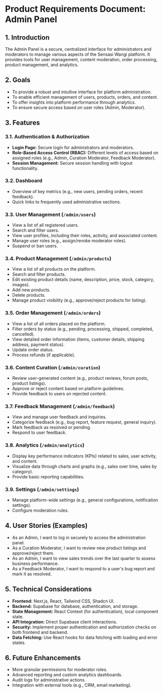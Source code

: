 # Product Requirements Document: Admin Panel

## 1. Introduction
The Admin Panel is a secure, centralized interface for administrators and moderators to manage various aspects of the Sensasi Wangi platform. It provides tools for user management, content moderation, order processing, product management, and analytics.

## 2. Goals
- To provide a robust and intuitive interface for platform administration.
- To enable efficient management of users, products, orders, and content.
- To offer insights into platform performance through analytics.
- To ensure secure access based on user roles (Admin, Moderator).

## 3. Features

### 3.1. Authentication & Authorization
- **Login Page:** Secure login for administrators and moderators.
- **Role-Based Access Control (RBAC):** Different levels of access based on assigned roles (e.g., Admin, Curation Moderator, Feedback Moderator).
- **Session Management:** Secure session handling with logout functionality.

### 3.2. Dashboard
- Overview of key metrics (e.g., new users, pending orders, recent feedback).
- Quick links to frequently used administrative sections.

### 3.3. User Management (`/admin/users`)
- View a list of all registered users.
- Search and filter users.
- View user profiles, including their roles, activity, and associated content.
- Manage user roles (e.g., assign/revoke moderator roles).
- Suspend or ban users.

### 3.4. Product Management (`/admin/products`)
- View a list of all products on the platform.
- Search and filter products.
- Edit existing product details (name, description, price, stock, category, images).
- Add new products.
- Delete products.
- Manage product visibility (e.g., approve/reject products for listing).

### 3.5. Order Management (`/admin/orders`)
- View a list of all orders placed on the platform.
- Filter orders by status (e.g., pending, processing, shipped, completed, cancelled).
- View detailed order information (items, customer details, shipping address, payment status).
- Update order status.
- Process refunds (if applicable).

### 3.6. Content Curation (`/admin/curation`)
- Review user-generated content (e.g., product reviews, forum posts, product listings).
- Approve or reject content based on platform guidelines.
- Provide feedback to users on rejected content.

### 3.7. Feedback Management (`/admin/feedback`)
- View and manage user feedback and inquiries.
- Categorize feedback (e.g., bug report, feature request, general inquiry).
- Mark feedback as resolved or pending.
- Respond to user feedback.

### 3.8. Analytics (`/admin/analytics`)
- Display key performance indicators (KPIs) related to sales, user activity, and content.
- Visualize data through charts and graphs (e.g., sales over time, sales by category).
- Provide basic reporting capabilities.

### 3.9. Settings (`/admin/settings`)
- Manage platform-wide settings (e.g., general configurations, notification settings).
- Configure moderation rules.

## 4. User Stories (Examples)
- As an Admin, I want to log in securely to access the administration panel.
- As a Curation Moderator, I want to review new product listings and approve/reject them.
- As an Admin, I want to view sales trends over the last quarter to assess business performance.
- As a Feedback Moderator, I want to respond to a user's bug report and mark it as resolved.

## 5. Technical Considerations
- **Frontend:** Next.js, React, Tailwind CSS, Shadcn UI.
- **Backend:** Supabase for database, authentication, and storage.
- **State Management:** React Context (for authentication), local component state.
- **API Integration:** Direct Supabase client interactions.
- **Security:** Implement proper authentication and authorization checks on both frontend and backend.
- **Data Fetching:** Use React hooks for data fetching with loading and error states.

## 6. Future Enhancements
- More granular permissions for moderator roles.
- Advanced reporting and custom analytics dashboards.
- Audit logs for administrative actions.
- Integration with external tools (e.g., CRM, email marketing).
